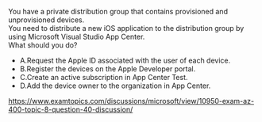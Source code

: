 You have a private distribution group that contains provisioned and unprovisioned devices.<br/>You need to distribute a new iOS application to the distribution group by using Microsoft Visual Studio App Center.<br/>What should you do?<br/><ul><li class="multi-choice-item"><span class="multi-choice-letter" data-choice-letter="A">A.</span>Request the Apple ID associated with the user of each device.</li><li class="multi-choice-item correct-hidden"><span class="multi-choice-letter" data-choice-letter="B">B.</span>Register the devices on the Apple Developer portal.</li><li class="multi-choice-item"><span class="multi-choice-letter" data-choice-letter="C">C.</span>Create an active subscription in App Center Test.</li><li class="multi-choice-item"><span class="multi-choice-letter" data-choice-letter="D">D.</span>Add the device owner to the organization in App Center.</li></ul><p><a href="https://www.examtopics.com/discussions/microsoft/view/10950-exam-az-400-topic-8-question-40-discussion/">https://www.examtopics.com/discussions/microsoft/view/10950-exam-az-400-topic-8-question-40-discussion/</a></p><script src="https://giscus.app/client.js"                    data-repo="azsamples/az204"                    data-repo-id="R_kgDOMRXzDQ"                    data-category="General"                    data-category-id="DIC_kwDOMRXzDc4Cgi27"                    data-mapping="pathname"                    data-strict="0"                    data-reactions-enabled="0"                    data-emit-metadata="0"                    data-input-position="bottom"                    data-theme="preferred_color_scheme"                    data-lang="en"                    crossorigin="anonymous"                    async>                    </script>